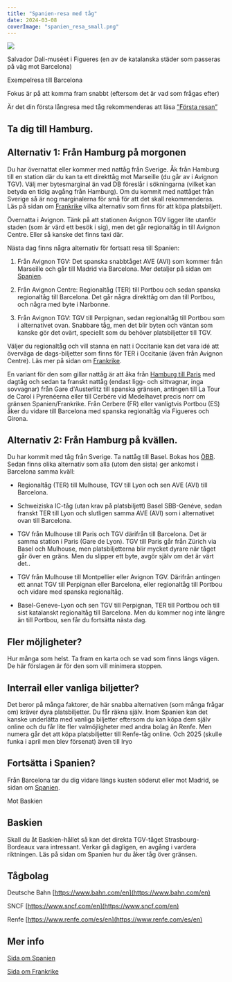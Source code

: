 ```yaml
---
title: "Spanien-resa med tåg"
date: 2024-03-08
coverImage: "spanien_resa_small.png"
---
```


![](images/spanien-resa_1.jpg?w=768)

<figcaption>

Salvador Dali-muséet i Figueres (en av de katalanska städer som passeras på väg mot Barcelona)

</figcaption>

Exempelresa till Barcelona

Fokus är på att komma fram snabbt (eftersom det är vad som frågas efter)

Är det din första långresa med tåg rekommenderas att läsa [”Första resan”](https://www.trainfo.eu/forsta-resan/)

## Ta dig till Hamburg.

## Alternativ 1: Från Hamburg på morgonen

Du har övernattat eller kommer med nattåg från Sverige. Åk från Hamburg till en station där du kan ta ett direkttåg mot Marseille (du går av i Avignon TGV). Välj mer bytesmarginal än vad DB föreslår i sökningarna (vilket kan betyda en tidig avgång från Hamburg). Om du kommit med nattåget från Sverige så är nog marginalerna för små för att det skall rekommenderas. Läs på sidan om [Frankrike](https://www.trainfo.eu/frankrike/) vilka alternativ som finns för att köpa platsbiljett.

Övernatta i Avignon. Tänk på att stationen Avignon TGV ligger lite utanför staden (som är värd ett besök i sig), men det går regionaltåg in till Avignon Centre. Eller så kanske det finns taxi där.

Nästa dag finns några alternativ för fortsatt resa till Spanien:

1. Från Avignon TGV: Det spanska snabbtåget AVE (AVI) som kommer från Marseille och går till Madrid via Barcelona. Mer detaljer på sidan om [Spanien](https://www.trainfo.eu/spanien/).

2. Från Avignon Centre: Regionaltåg (TER) till Portbou och sedan spanska regionaltåg till Barcelona. Det går några direkttåg om dan till Portbou, och några med byte i Narbonne.

3. Från Avignon TGV: TGV till Perpignan, sedan regionaltåg till Portbou som i alternativet ovan. Snabbare tåg, men det blir byten och väntan som kanske gör det ovärt, speciellt som du behöver platsbiljetter till TGV.

Väljer du regionaltåg och vill stanna en natt i Occitanie kan det vara idé att överväga de dags-biljetter som finns för TER i Occitanie (även från Avignon Centre). Läs mer på sidan om [Frankrike](https://www.trainfo.eu/frankrike/).

En variant för den som gillar nattåg är att åka från [Hamburg till Paris](https://www.trainfo.eu/paris-resa/) med dagtåg och sedan ta franskt nattåg (endast ligg- och sittvagnar, inga sovvagnar) från Gare d'Austerlitz till spanska gränsen, antingen till La Tour de Carol i Pyrenéerna eller till Cerbére vid Medelhavet precis norr om gränsen Spanien/Frankrike. Från Cerbere (FR) eller vanligtvis Portbou (ES) åker du vidare till Barcelona med spanska regionaltåg via Figueres och Girona.

## Alternativ 2: Från Hamburg på kvällen.

Du har kommit med tåg från Sverige. Ta nattåg till Basel. Bokas hos [ÖBB](https://www.trainfo.eu/nightjet/). Sedan finns olika alternativ som alla (utom den sista) ger ankomst i Barcelona samma kväll:

- Regionaltåg (TER) till Mulhouse, TGV till Lyon och sen AVE (AVI) till Barcelona.

- Schweiziska IC-tåg (utan krav på platsbiljett) Basel SBB-Genéve, sedan franskt TER till Lyon och slutligen samma AVE (AVI) som i alternativet ovan till Barcelona.

- TGV från Mulhouse till Paris och TGV därifrån till Barcelona. Det är samma station i Paris (Gare de Lyon). TGV till Paris går från Zürich via Basel och Mulhouse, men platsbiljetterna blir mycket dyrare när tåget går över en gräns. Men du slipper ett byte, avgör själv om det är värt det..

- TGV från Mulhouse till Montpellier eller Avignon TGV. Därifrån antingen ett annat TGV till Perpignan eller Barcelona, eller regionaltåg till Portbou och vidare med spanska regionaltåg.

- Basel-Geneve-Lyon och sen TGV till Perpignan, TER till Portbou och till sist katalanskt regionaltåg till Barcelona. Men du kommer nog inte längre än till Portbou, sen får du fortsätta nästa dag.

## Fler möjligheter?

Hur många som helst. Ta fram en karta och se vad som finns längs vägen. De här förslagen är för den som vill minimera stoppen.

## Interrail eller vanliga biljetter?

Det beror på många faktorer, de här snabba alternativen (som många frågar om) kräver dyra platsbiljetter. Du får räkna själv. Inom Spanien kan det kanske underlätta med vanliga biljetter eftersom du kan köpa dem själv online och du får lite fler valmöjligheter med andra bolag än Renfe. Men numera går det att köpa platsbiljetter till Renfe-tåg online. Och 2025 (skulle funka i april men blev försenat) även till Iryo

## Fortsätta i Spanien?

Från Barcelona tar du dig vidare längs kusten söderut eller mot Madrid, se sidan om [Spanien](https://www.trainfo.eu/spanien/).

Mot Baskien

## Baskien

Skall du åt Baskien-hållet så kan det direkta TGV-tåget Strasbourg- Bordeaux vara intressant. Verkar gå dagligen, en avgång i vardera riktningen. Läs på sidan om Spanien hur du åker tåg över gränsen.

## Tågbolag

Deutsche Bahn [https://www.bahn.com/en](https://www.bahn.com/en)

SNCF [https://www.sncf.com/en](https://www.sncf.com/en)

Renfe [https://www.renfe.com/es/en](https://www.renfe.com/es/en)

## Mer info

[Sida om Spanien](https://www.trainfo.eu/spanien/)

[Sida om Frankrike](https://www.trainfo.eu/frankrike/)
